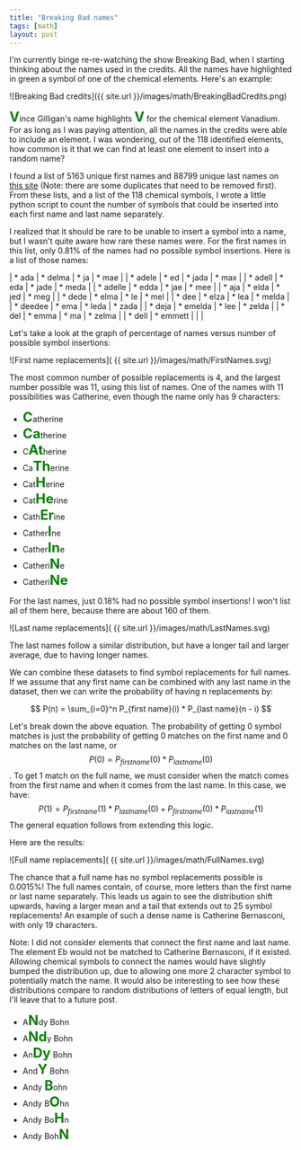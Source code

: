 ```yaml
---
title: "Breaking Bad names"
tags: [math]
layout: post
---
```


I'm currently binge re-re-watching the show Breaking Bad, when I starting
thinking about the names used in the credits.
All the names have highlighted in green a symbol of one of the
chemical elements.
Here's an example:

![Breaking Bad credits]({{ site.url }}/images/math/BreakingBadCredits.png)

<span style="color: green; font-weight: bold; font-size: 18pt;">V</span>ince Gilligan's name
highlights <span style="color: green; font-weight: bold; font-size: 18pt;">V</span>
for the chemical element Vanadium.
For as long as I was paying attention, all the names in the
credits were able to include an element.
I was wondering, out of the 118 identified elements, how common
is it that we can find at least one element to insert into a random name?

I found a list of 5163 unique first names and
88799 unique last names on
[this site](http://www.quietaffiliate.com/free-first-name-and-last-name-databases-csv-and-sql/)
(Note: there are some duplicates that need to be removed first).
From these lists, and a list of the 118 chemical symbols,
I wrote a little python script to count the number
of symbols that could be inserted into each first name and
last name separately.

I realized that it should be rare to be unable to insert a symbol
into a name, but I wasn't quite aware how rare these names were.
For the first names in this list, only 0.81% of the names
had no possible symbol insertions.
Here is a list of those names:

| * ada | * delma | * ja  | * mae |
| * adele | * ed  | * jada  | * max |
| * adell | * eda | * jade  | * meda |
| * adelle  | * edda  | * jae | * mee |
| * aja | * elda  | * jed | * meg |
| * dede  | * elma  | * le  | * mel |
| * dee | * elza  | * lea | * melda |
| * deedee  | * ema | * leda  | * zada |
| * deja  | * emelda  | * lee | * zelda |
| * del | * emma  | * ma  | * zelma |
| * dell  | * emmett | | |

Let's take a look at the graph of percentage of names
versus number of possible symbol insertions:

![First name replacements]( {{ site.url }}/images/math/FirstNames.svg)

The most common number of possible replacements is 4, and the
largest number possible was 11, using this list of names.
One of the names with 11 possibilities was Catherine, even though
the name only has 9 characters:

+ <span style="color: green; font-weight: bold; font-size: 18pt;">C</span>atherine
+ <span style="color: green; font-weight: bold; font-size: 18pt;">Ca</span>therine
+ C<span style="color: green; font-weight: bold; font-size: 18pt;">At</span>herine
+ Ca<span style="color: green; font-weight: bold; font-size: 18pt;">Th</span>erine
+ Cat<span style="color: green; font-weight: bold; font-size: 18pt;">H</span>erine
+ Cat<span style="color: green; font-weight: bold; font-size: 18pt;">He</span>rine
+ Cath<span style="color: green; font-weight: bold; font-size: 18pt;">Er</span>ine
+ Cather<span style="color: green; font-weight: bold; font-size: 18pt;">I</span>ne
+ Cather<span style="color: green; font-weight: bold; font-size: 18pt;">In</span>e
+ Catheri<span style="color: green; font-weight: bold; font-size: 18pt;">N</span>e
+ Catheri<span style="color: green; font-weight: bold; font-size: 18pt;">Ne</span>


For the last names, just 0.18% had no possible symbol
insertions!
I won't list all of them here, because there are about 160 of them.

![Last name replacements]( {{ site.url }}/images/math/LastNames.svg)

The last names follow a similar distribution, but have a longer
tail and larger average, due to having longer names.

We can combine these datasets to find symbol replacements for
full names.
If we assume that any first name can be combined with any last name
in the dataset, then we can write the probability of having
n replacements by:

$$ P(n) = \sum_{i=0}^n P_{first name}(i) * P_{last name}(n - i) $$

Let's break down the above equation.
The probability of getting 0 symbol matches is just the probability
of getting 0 matches on the first name and 0 matches on the last name,
or $$ P(0) = P_{firstname}(0) * P_{lastname}(0) $$.
To get 1 match on the full name, we must consider when the match
comes from the first name and when it comes from the last name.
In this case, we have:
$$P(1) = P_{firstname}(1)*P_{lastname}(0) + P_{firstname}(0)*P_{lastname}(1)$$
The general equation follows from extending this logic.

Here are the results:

![Full name replacements]( {{ site.url }}/images/math/FullNames.svg)

The chance that a full name has no symbol replacements possible is 0.0015%!
The full names contain, of course, more letters than the first name or last
name separately.
This leads us again to see the distribution shift upwards, having a larger
mean and a tail that extends out to 25 symbol replacements!
An example of such a dense name is Catherine Bernasconi, with only 19
characters.


Note: I did not consider elements that connect the first name and last name.
The element Eb would not be matched to Catherine Bernasconi, if it existed.
Allowing chemical symbols to connect the names would have slightly bumped
the distribution up, due to allowing one more 2 character symbol to
potentially match the name.
It would also be interesting to see how these distributions compare to random
distributions of letters of equal length, but I'll leave that to a future post.

+ A<span style="color: green; font-weight: bold; font-size: 18pt;">N</span>dy Bohn
+ A<span style="color: green; font-weight: bold; font-size: 18pt;">Nd</span>y Bohn
+ An<span style="color: green; font-weight: bold; font-size: 18pt;">Dy</span> Bohn
+ And<span style="color: green; font-weight: bold; font-size: 18pt;">Y</span> Bohn
+ Andy <span style="color: green; font-weight: bold; font-size: 18pt;">B</span>ohn
+ Andy B<span style="color: green; font-weight: bold; font-size: 18pt;">O</span>hn
+ Andy Bo<span style="color: green; font-weight: bold; font-size: 18pt;">H</span>n
+ Andy Boh<span style="color: green; font-weight: bold; font-size: 18pt;">N</span>
